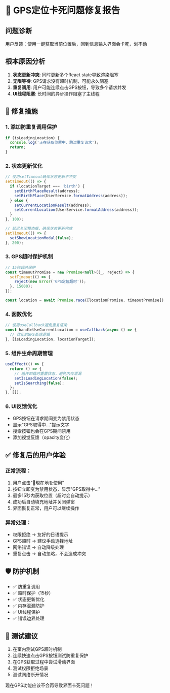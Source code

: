 # 🚨 GPS定位卡死问题修复报告

## 问题诊断
用户反馈：使用一键获取当前位置后，回到信息输入界面会卡死，划不动

## 根本原因分析
1. **状态更新冲突**: 同时更新多个React state导致渲染阻塞
2. **无限等待**: GPS请求没有超时机制，可能永久阻塞
3. **重复调用**: 用户可能连续点击GPS按钮，导致多个请求并发
4. **UI线程阻塞**: 长时间的异步操作阻塞了主线程

## 🔧 修复措施

### 1. 添加防重复调用保护
```javascript
if (isLoadingLocation) {
  console.log('正在获取位置中，跳过重复请求');
  return;
}
```

### 2. 状态更新优化
```javascript
// 使用setTimeout确保状态更新不冲突
setTimeout(() => {
  if (locationTarget === 'birth') {
    setBirthPlaceResult(address);
    setBirthPlace(UserService.formatAddress(address));
  } else {
    setCurrentLocationResult(address);
    setCurrentLocation(UserService.formatAddress(address));
  }
}, 100);

// 延迟关闭模态框，确保状态更新完成
setTimeout(() => {
  setShowLocationModal(false);
}, 200);
```

### 3. GPS超时保护机制
```javascript
// 15秒超时保护
const timeoutPromise = new Promise<null>((_, reject) => {
  setTimeout(() => {
    reject(new Error('GPS定位超时'));
  }, 15000);
});

const location = await Promise.race([locationPromise, timeoutPromise]);
```

### 4. 函数优化
```javascript
// 使用useCallback避免重复渲染
const handleUseCurrentLocation = useCallback(async () => {
  // 优化的GPS处理逻辑
}, [isLoadingLocation, locationTarget]);
```

### 5. 组件生命周期管理
```javascript
useEffect(() => {
  return () => {
    // 组件卸载时重置状态，避免内存泄漏
    setIsLoadingLocation(false);
    setIsSearching(false);
  };
}, []);
```

### 6. UI反馈优化
- GPS按钮在请求期间变为禁用状态
- 显示"GPS取得中..."提示文字
- 搜索按钮也会在GPS期间禁用
- 添加视觉反馈（opacity变化）

## ✅ 修复后的用户体验

### 正常流程：
1. 用户点击"📍現在地を使用" 
2. 按钮立即变为禁用状态，显示"GPS取得中..."
3. 最多15秒内获取位置（超时会自动提示）
4. 成功后自动填充地址并关闭弹窗
5. 界面恢复正常，用户可以继续操作

### 异常处理：
- 权限拒绝 → 友好的日语提示
- GPS超时 → 建议手动选择地址
- 网络错误 → 自动降级处理
- 重复点击 → 自动忽略，不会造成冲突

## 🛡️ 防护机制
- ✅ 防重复调用
- ✅ 超时保护（15秒）
- ✅ 状态更新优化
- ✅ 内存泄漏防护
- ✅ UI线程保护
- ✅ 错误边界处理

## 📱 测试建议
1. 在室内测试GPS超时机制
2. 连续快速点击GPS按钮测试防重复保护
3. 在GPS获取过程中尝试滑动界面
4. 测试权限拒绝场景
5. 测试网络断开情况

现在GPS功能应该不会再导致界面卡死问题！